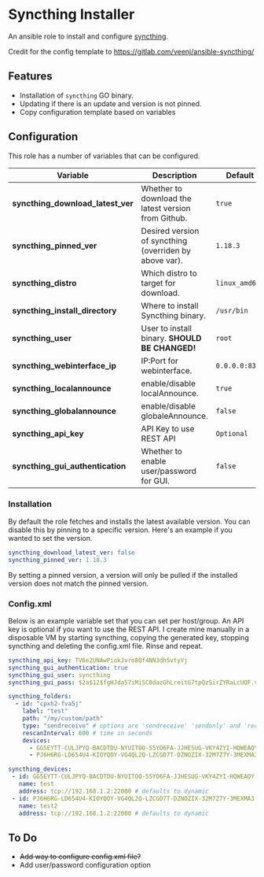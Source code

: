 # Syncthing Installer

An ansible role to install and configure [syncthing](https://www.syncthing.net).

Credit for the config template to https://gitlab.com/veenj/ansible-syncthing/

## Features

- Installation of `syncthing` GO binary.
- Updating if there is an update and version is not pinned.
- Copy configuration template based on variables

## Configuration

This role has a number of variables that can be configured.

| Variable                            | Description                                              | Default           |
| ----------------------------------- | -------------------------------------------------------- | ----------------- |
| **syncthing_download_latest_ver**   | Whether to download the latest version from Github.      | `true`
| **syncthing_pinned_ver**            | Desired version of syncthing (overriden by above var).   | `1.18.3`
| **syncthing_distro**                | Which distro to target for download.                     | `linux_amd64`
| **syncthing_install_directory**     | Where to install Syncthing binary.                       | `/usr/bin`
| **syncthing_user**                  | User to install binary.  **SHOULD BE CHANGED!**          | `root`
| **syncthing_webinterface_ip**       | IP:Port for webinterface.                                | `0.0.0.0:8384`
| **syncthing_localannounce**         | enable/disable localAnnounce.                            | `true`
| **syncthing_globalannounce**        | enable/disable globaleAnnounce.                          | `false`
| **syncthing_api_key**               | API Key to use REST API                                  | `Optional`
| **syncthing_gui_authentication**    | Whether to enable user/password for GUI.                 | `false`


### Installation

By default the role fetches and installs the latest available version.  You can disable this by pinning to a specific version.  Here's an example if you wanted to set the version.

```yaml
syncthing_download_latest_ver: false
syncthing_pinned_ver: 1.18.3
```
By setting a pinned version, a version will only be pulled if the installed version does not match the pinned version.

### Config.xml

Below is an example variable set that you can set per host/group.  An API key is optional if you want to use the REST API.  I create mine manually in a disposable VM by starting syncthing, copying the generated key, stopping syncthing and deleting the config.xml file.  Rinse and repeat.

```yaml
syncthing_api_key: TV6e2UNAwPiokJvro8Qf4NN3dhSvtyVj
syncthing_gui_authentication: true
syncthing_gui_user: syncthing
syncthing_gui_pass: $2a$12$fgHJda57iMiSC0dazGhLreitG7tpQzSirZYRaLcUQF.vI8tpWfVzC # change_me in bcrypt

syncthing_folders:
  - id: "cpxh2-fva5j"
    label: "test"
    path: "/my/custom/path"
    type: "sendreceive" # options are 'sendreceive' 'sendonly' and 'receiveonly'
    rescanInterval: 600 # time in seconds
    devices:
      - GG5EYTT-CULJPYQ-BACDTDU-NYUITOO-55YO6FA-JJHESUG-VKY4ZYI-HQWEAQY
      - PJ6H6RG-LD654U4-KIOYQOY-VG4QL2Q-LZCGD7T-DZNOZIX-32M7Z7Y-3MEXMA3

syncthing_devices:
 - id: GG5EYTT-CULJPYQ-BACDTDU-NYUITOO-55YO6FA-JJHESUG-VKY4ZYI-HQWEAQY
   name: test
   address: tcp://192.168.1.2:22000 # defaults to dynamic
 - id: PJ6H6RG-LD654U4-KIOYQOY-VG4QL2Q-LZCGD7T-DZNOZIX-32M7Z7Y-3MEXMA3
   name: test2
   address: tcp://192.168.1.2:22000 # defaults to dynamic
```
## To Do
- ~~Add way to configure config.xml file?~~
- Add user/password configuration option